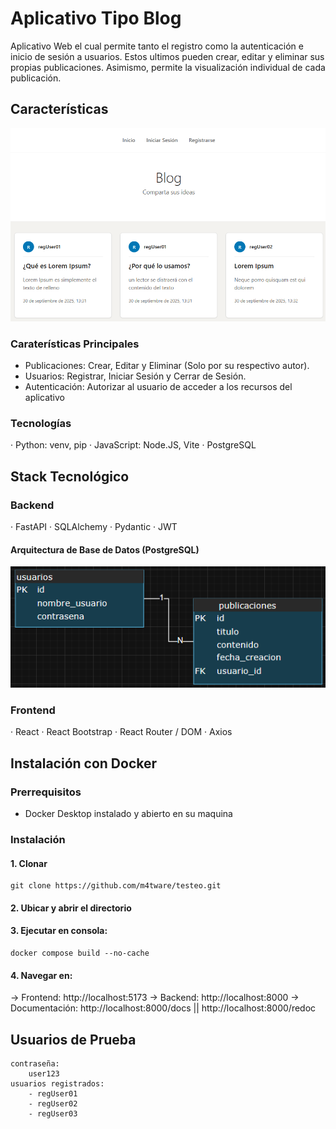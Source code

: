 # Aplicativo Tipo Blog

Aplicativo Web el cual permite tanto el registro como la autenticación e inicio de sesión a usuarios. Estos ultimos pueden crear, editar y eliminar sus propias publicaciones. Asimismo, permite la visualización individual de cada publicación.

## Características
![Preview](./img//preview.png)

### Caraterísticas Principales

- Publicaciones: Crear, Editar y Eliminar (Solo por su respectivo autor).
- Usuarios: Registrar, Iniciar Sesión y Cerrar de Sesión.
- Autenticación: Autorizar al usuario de acceder a los recursos del aplicativo

### Tecnologías

· Python: venv, pip
· JavaScript: Node.JS, Vite
· PostgreSQL

## Stack Tecnológico

### Backend

· FastAPI
· SQLAlchemy
· Pydantic
· JWT

#### Arquitectura de Base de Datos (PostgreSQL)
![Diagrama Entidad Relación](./img/der.png "Diagrama Entidad Relación")

### Frontend

· React
· React Bootstrap
· React Router / DOM
· Axios

## Instalación con Docker
### Prerrequisitos
- Docker Desktop instalado y abierto en su maquina

### Instalación

#### 1. Clonar
    git clone https://github.com/m4tware/testeo.git

#### 2. Ubicar y abrir el directorio

#### 3. Ejecutar en consola:
    docker compose build --no-cache
    
#### 4. Navegar en:
→ Frontend: http://localhost:5173
→ Backend: http://localhost:8000
→ Documentación: http://localhost:8000/docs ||  http://localhost:8000/redoc

## Usuarios de Prueba
    contraseña: 
        user123
    usuarios registrados:
        - regUser01
        - regUser02
        - regUser03